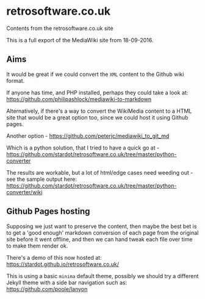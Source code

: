 # retrosoftware.co.uk

Contents from the retrosoftware.co.uk site

This is a full export of the MediaWiki site from 18-09-2016.

## Aims

It would be great if we could convert the `XML` content to the Github wiki format.

If anyone has time, and PHP installed, perhaps they could take a look at: https://github.com/philipashlock/mediawiki-to-markdown

Alternatively, if there's a way to convert the WikiMedia content to a HTML site that would be a great option too, since we could host it using Github pages.

Another option - https://github.com/peterjc/mediawiki_to_git_md

Which is a python solution, that I tried to have a quick go at - https://github.com/stardot/retrosoftware.co.uk/tree/master/python-converter

The results are workable, but a lot of html/edge cases need weeding out - see the sample output here: https://github.com/stardot/retrosoftware.co.uk/tree/master/python-converter/wiki

## Github Pages hosting

Supposing we just want to preserve the content, then maybe the best bet is to get a 'good enough' markdown conversion of each page from the original site before it went offline, and then we can hand tweak each file over time to make them render ok.

There's a demo of this now hosted at: https://stardot.github.io/retrosoftware.co.uk/

This is using a basic `minima` default theme, possibly we should try a different Jekyll theme with a side bar navigation such as: https://github.com/poole/lanyon
